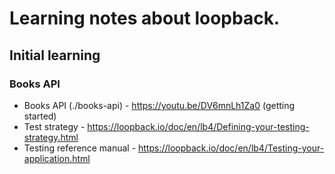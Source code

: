# Learning notes about loopback.

## Initial learning

### Books API
- Books API (./books-api) - https://youtu.be/DV6mnLh1Za0 (getting started)
- Test strategy - https://loopback.io/doc/en/lb4/Defining-your-testing-strategy.html
- Testing reference manual - https://loopback.io/doc/en/lb4/Testing-your-application.html
